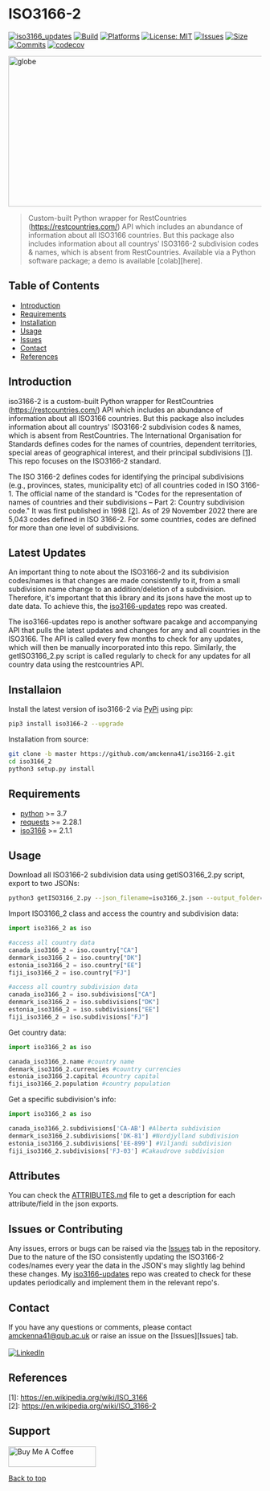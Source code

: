 # ISO3166-2

[![iso3166_updates](https://img.shields.io/pypi/v/iso3166-2)](https://pypi.org/project/iso3166-2/)
[![Build](https://img.shields.io/github/workflow/status/amckenna41/iso3166-2/Deploy%20to%20PyPI%20📦)](https://github.com/amckenna41/iso3166-2/actions)
[![Platforms](https://img.shields.io/badge/platforms-linux%2C%20macOS%2C%20Windows-green)](https://pypi.org/project/iso3166-2/)
[![License: MIT](https://img.shields.io/github/license/amckenna41/iso3166-2)](https://opensource.org/licenses/MIT)
[![Issues](https://img.shields.io/github/issues/amckenna41/iso3166-2)](https://github.com/amckenna41/iso3166-2/issues)
[![Size](https://img.shields.io/github/repo-size/amckenna41/iso3166-2)](https://github.com/amckenna41/iso3166-2)
[![Commits](https://img.shields.io/github/commit-activity/w/amckenna41/iso3166-2)](https://github.com/iso3166-2)
[![codecov](https://codecov.io/gh/amckenna41/pySAR/branch/master/graph/badge.svg?token=4PQDVGKGYN)](https://codecov.io/gh/amckenna41/pySAR)

<div alt="images" style="justify-content: center; display:flex; margin-left=10px;">
  <img src="https://upload.wikimedia.org/wikipedia/commons/3/3d/Flag-map_of_the_world_%282017%29.png" alt="globe" height="300" width="600"/>
  <!-- <img src="https://upload.wikimedia.org/wikipedia/commons/e/e3/ISO_Logo_%28Red_square%29.svg" alt="iso" height="300" width="400"/> -->
</div>

> Custom-built Python wrapper for RestCountries (https://restcountries.com/) API which includes an abundance of information about all ISO3166 countries. But this package also includes information about all countrys' ISO3166-2 subdivision codes & names, which is absent from RestCountries. Available via a Python software package; a demo is available [colab][here].

Table of Contents
-----------------
  * [Introduction](#introduction)
  * [Requirements](#requirements)
  * [Installation](#installation)
  * [Usage](#usage)
  * [Issues](#Issues)
  * [Contact](#contact)
  * [References](#references)

Introduction
------------
iso3166-2 is a custom-built Python wrapper for RestCountries (https://restcountries.com/) API which includes an abundance of information about all ISO3166 countries. But this package also includes information about all countrys' ISO3166-2 subdivision codes & names, which is absent from RestCountries. The International Organisation for Standards defines codes for the names of countries, dependent territories, special areas of geographical interest, and their principal subdivisions [[1]](#references). This repo focuses on the ISO3166-2 standard.

The ISO 3166-2 defines codes for identifying the principal subdivisions (e.g., provinces, states, municipality etc) of all countries coded in ISO 3166-1. The official name of the standard is "Codes for the representation of names of countries and their subdivisions – Part 2: Country subdivision code." It was first published in 1998 [[2]](#references). As of 29 November 2022 there are 5,043 codes defined in ISO 3166-2. For some countries, codes are defined for more than one level of subdivisions.

Latest Updates
--------------
An important thing to note about the ISO3166-2 and its subdivision codes/names is that changes are made consistently to it, from a small subdivision name change to an addition/deletion of a subdivision. Therefore, it's important that this library and its jsons have the most up to date data. To achieve this, the [iso3166-updates][iso3166-updates] repo was created.

The iso3166-updates repo is another software pacakge and accompanying API that pulls the latest updates and changes for any and all countries in the ISO3166. The API is called every few months to check for any updates, which will then be manually incorporated into this repo. Similarly, the getISO3166_2.py script is called regularly to check for any updates for all country data using the restcountries API. 

Installaion
-----------
Install the latest version of iso3166-2 via [PyPi][PyPi] using pip:

```bash
pip3 install iso3166-2 --upgrade
```

Installation from source:
```bash
git clone -b master https://github.com/amckenna41/iso3166-2.git
cd iso3166_2
python3 setup.py install
```

Requirements
------------
* [python][python] >= 3.7
* [requests][requests] >= 2.28.1
* [iso3166][iso3166] >= 2.1.1

Usage
-----
Download all ISO3166-2 subdivision data using getISO3166_2.py script, export to two JSONs:
```bash
python3 getISO3166_2.py --json_filename=iso3166_2.json --output_folder=iso3166_2
```

Import ISO3166_2 class and access the country and subdivision data:
```python
import iso3166_2 as iso

#access all country data
canada_iso3166_2 = iso.country["CA"]
denmark_iso3166_2 = iso.country["DK"]
estonia_iso3166_2 = iso.country["EE"]
fiji_iso3166_2 = iso.country["FJ"]

#access all country subdivision data
canada_iso3166_2 = iso.subdivisions["CA"]
denmark_iso3166_2 = iso.subdivisions["DK"]
estonia_iso3166_2 = iso.subdivisions["EE"]
fiji_iso3166_2 = iso.subdivisions["FJ"]
```

Get country data:
```python
import iso3166_2 as iso

canada_iso3166_2.name #country name
denmark_iso3166_2.currencies #country currencies
estonia_iso3166_2.capital #country capital 
fiji_iso3166_2.population #country population 
```

Get a specific subdivision's info:
```python
import iso3166_2 as iso

canada_iso3166_2.subdivisions['CA-AB'] #Alberta subdivision
denmark_iso3166_2.subdivisions['DK-81'] #Nordjylland subdivision
estonia_iso3166_2.subdivisions['EE-899'] #Viljandi subdivision
fiji_iso3166_2.subdivisions['FJ-03'] #Cakaudrove subdivision 
```

Attributes
----------
You can check the [ATTRIBUTES.md][attributes] file to get a description for each attribute/field in the json exports.

Issues or Contributing
----------------------
Any issues, errors or bugs can be raised via the [Issues](https://github.com/amckenna41/iso3166_updates/issues) tab in the repository. Due to the nature of the ISO consistently updating the ISO3166-2 codes/names every year the data in the JSON's may slightly lag behind these changes. My [iso3166-updates][iso3166-updates] repo was created to check for these updates periodically and implement them in the relevant repo's. 

Contact
-------
If you have any questions or comments, please contact amckenna41@qub.ac.uk or raise an issue on the [Issues][Issues] tab. <br><br>
[![LinkedIn](https://img.shields.io/badge/LinkedIn-0077B5?style=for-the-badge&logo=linkedin&logoColor=white)](https://www.linkedin.com/in/adam-mckenna-7a5b22151/)

References
----------
\[1\]: https://en.wikipedia.org/wiki/ISO_3166 <br>
\[2\]: https://en.wikipedia.org/wiki/ISO_3166-2 <br>

Support
-------
<a href="https://www.buymeacoffee.com/amckenna41" target="_blank"><img src="https://cdn.buymeacoffee.com/buttons/default-orange.png" alt="Buy Me A Coffee" height="41" width="174"></a>

[Back to top](#TOP)

[python]: https://www.python.org/downloads/release/python-360/
[requests]: https://requests.readthedocs.io/
[iso3166]: https://github.com/deactivated/python-iso3166
[pycountry]: https://github.com/flyingcircusio/pycountry
[PyPi]: https://pypi.org/project/pysar/
[iso3166-updates]: https://github.com/amckenna41/iso3166-updates
[colab]: https://github.com/amckenna41/iso3166-updates
[attributes]: https://github.com/amckenna41/iso3166-2/ATTRIBUTES.md 

<!-- https://github.com/annexare/Countries -->

<!-- 
Look over below...
iso3166-updates is a repo that consists of a series of scripts that check for any updates/changes to the ISO3166-1 and ISO3166-2 country codes and naming conventions, as per the ISO3166 newsletter (https://www.iso.org/iso-3166-country-codes.html). The ISO3166 standard by the ISO defines codes for the names of countries, dependent territories, special areas of geographical interest, consolidated into the ISO3166-1 standard [[1]](#references), and their principal subdivisions (e.g., provinces, states, departments, regions), which compromise the ISO3166-2 standard [[2]](#references). 

**Problem Statement**

The ISO is a very dynamic organisation and regularly change/update/remove entries within its library of standards, this includes the ISO3166. Additions/changes/deletions to country/territorial codes in the ISO3166-1 are a lot less frequent, but changes are much more frequent for the ISO3166-2 codes due to there being thousands more entries, thus it can be difficult to keep up with any changes to these codes. These changes can occur for a variety of geopolitical and bureaucratic reasons and are usually communicated via Newsletters on the ISO platform or Online Browsing Platform or via a database, which usually costs money to subscribe to [[3]](#references), usually being released at the end of the year, with amendments and updates throughout the year. [[4]](#references)

This software and accompanying API makes it extremely easy to check for any new or historic updates to a country or set of countrys' ISO3166-2 codes for free with an easy to use interface and Python package.
This software is for anyone working on projects working directly with country codes and who want up-to-date and accurate ISO3166-2 codes and naming conventions.

**Intended Audience**
This software and accompanying API is for anyone working with country data at the ISO3166 level. It's of high importance that the data that data you are working with is correct and up-to-date, especially with consistent changes being posted every year since 2000 (except 2001 and 2006). iso3166-updates not only 
 
Also, it's aimed not just at developers of ISO3166 applications but for anyone working in that space, hence the creation of an easy to use API. 

<em> The earliest date for any ISO3166 updates is 2000-06-21, and the most recent is 2022-11-29 </em> -->
